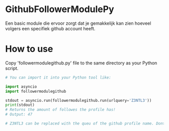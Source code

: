 # GithubFollowerModulePy
Een basic module die ervoor zorgt dat je gemakkelijk kan zien hoeveel volgers een specifiek github account heeft.

# How to use
Copy 'followermodulegithub.py' file to the same directory as your Python script.
```python
# You can import it into your Python tool like:

import asyncio
import followermodulegithub

stdout = asyncio.run(followermodulegithub.run(urlquery='Z3NTL3'))
print(stdout)
# Returns the amount of followes the profile has!
# Output: 47

# Z3NTL3 can be replaced with the queu of the github profile name. Dont parse https://github.com/Z3NTL3 only the github profile name 
```
